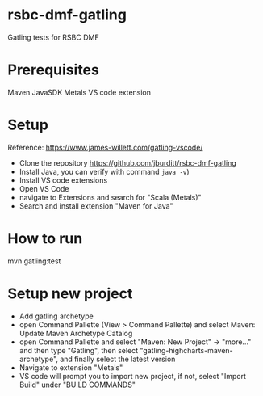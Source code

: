 # rsbc-dmf-gatling
Gatling tests for RSBC DMF

# Prerequisites
Maven
JavaSDK
Metals VS code extension

# Setup
Reference: https://www.james-willett.com/gatling-vscode/
- Clone the repository https://github.com/jburditt/rsbc-dmf-gatling
- Install Java, you can verify with command `java -v`)
- Install VS code extensions
 - Open VS Code
 - navigate to Extensions and search for "Scala (Metals)"
 - Search and install extension "Maven for Java"

# How to run
mvn gatling:test

# Setup new project
- Add gatling archetype
 - open Command Pallette (View > Command Pallette) and select Maven: Update Maven Archetype Catalog
 - open Command Pallette and select "Maven: New Project" -> "more..." and then type "Gatling", then select "gatling-highcharts-maven-archetype", and finally select the latest version
- Navigate to extension "Metals"
 - VS code will prompt you to import new project, if not, select "Import Build" under "BUILD COMMANDS"
